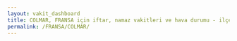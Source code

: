 ```yaml
---
layout: vakit_dashboard
title: COLMAR, FRANSA için iftar, namaz vakitleri ve hava durumu - ilçe/eyalet seç
permalink: /FRANSA/COLMAR/
---
```


<script type="text/javascript">
  var GLOBAL_COUNTRY = 'FRANSA';
  var GLOBAL_CITY = 'COLMAR';
  var GLOBAL_STATE = '';
  var lat = 72;
  var lon = 21;
</script>
